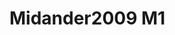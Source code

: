 # Midander2009 M1
<a name="material" />
<script type="application/ld+json">

  {
    "@context": "https://schema.org/",
    "@type": "ChemicalSubstance",
    "http://purl.org/dc/terms/conformsTo":
      {
        "@type": "CreativeWork",
        "@id": "https://bioschemas.org/profiles/ChemicalSubstance/0.4-RELEASE/"
      },
    "@id": "https://egonw.github.io/nanowiki/nanowiki433.html#material",
    "name": "Midander2009 M1",
    "sameAs: "http://127.0.0.1/mediawiki/index.php/Special:URIResolver/Midander2009_M1"
  }
</script>

